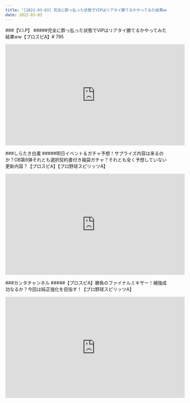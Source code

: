```yaml
---
title: "[2022-03-03] 完全に酔っ払った状態でVIPはリアタイ勝てるかやってみた結果ww【プロスピA】# 795 他"
date: 2022-03-03
---
```

###【V.I.P】
#####完全に酔っ払った状態でVIPはリアタイ勝てるかやってみた結果ww【プロスピA】# 795
<iframe width="560" height="315" src="https://www.youtube.com/embed/r2tZb7Ki5bA" frameborder="0" allow="accelerometer; autoplay; clipboard-write; encrypted-media; gyroscope; picture-in-picture" allowfullscreen></iframe>

###しらたき白瀧
#####明日イベント＆ガチャ予想！サプライズ内容は来るのか？OB第6弾それとも選択契約書付き福袋ガチャ？それとも全く予想していない更新内容？【プロスピA】【プロ野球スピリッツA】
<iframe width="560" height="315" src="https://www.youtube.com/embed/ZkFGaxmCUlM" frameborder="0" allow="accelerometer; autoplay; clipboard-write; encrypted-media; gyroscope; picture-in-picture" allowfullscreen></iframe>

###カンタチャンネル
#####【プロスピA】勝負のファイナルミキサー！補強成功なるか？今回は純正強化を目指す！【プロ野球スピリッツA】
<iframe width="560" height="315" src="https://www.youtube.com/embed/tHpUgf5Bpn4" frameborder="0" allow="accelerometer; autoplay; clipboard-write; encrypted-media; gyroscope; picture-in-picture" allowfullscreen></iframe>


